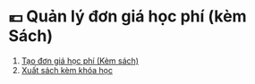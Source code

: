 # 💶 Quản lý đơn giá học phí (kèm Sách)

1. [Tạo đơn giá học phí (Kèm sách)](tao-don-gia-hoc-phi-kem-sach-neu-co.md)
2. [Xuất sách kèm khóa học](xuat-sach-kem-khoa-hoc.md)
